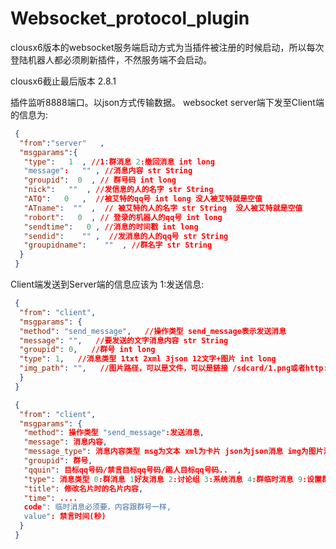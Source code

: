 # Websocket_protocol_plugin

clousx6版本的websocket服务端启动方式为当插件被注册的时候启动，所以每次登陆机器人都必须刷新插件，不然服务端不会启动。

clousx6截止最后版本 2.8.1

插件监听8888端口。以json方式传输数据。
websocket server端下发至Client端的信息为:
```json
 {
  "from":"server"   ,
  "msgparams":{  
   "type":   1  , //1:群消息 2:撤回消息 int long   
   "message":   "" , //消息内容 str String   
   "groupid":  0  , // 群号码 int long   
   "nick":   ""  , //发信息的人的名字 str String   
   "ATQ":   0   ,  //被艾特的qq号 int long 没人被艾特就是空值    
   "ATname":  ""  ,  // 被艾特的人的名字 str String  没人被艾特就是空值   
   "robort":   0  , // 登录的机器人的qq号 int long   
   "sendtime":   0 , //消息的时间戳 int long   
   "sendid":    "" ,  //发消息的人的qq号 str String 
   "groupidname":    ""  , //群名字 str String  
  }  
 }  
```

Client端发送到Server端的信息应该为
1:发送信息:
```json
 {
  "from": "client",
  "msgparams": {
  "method": "send_message",   //操作类型 send_message表示发送消息
  "message": "",   //要发送的文字消息内容 str String
  "groupid": 0,   //群号 int long
  "type": 1,   //消息类型 1txt 2xml 3json 12文字+图片 int long
  "img_path": "",   //图片路径，可以是文件，可以是链接 /sdcard/1.png或者http://***.png 不发图可以是空
  }
 }
```
```json
 {
  "from": "client",
  "msgparams": {
   "method": 操作类型 "send_message":发送消息,
   "message": 消息内容, 
   "message_type": 消息内容类型 msg为文本 xml为卡片 json为json消息 img为图片消息, 
   "groupid": 群号,
   "qquin": 目标qq号码/禁言目标qq号码/踢人目标qq号码..  , 
   "type": 消息类型 0:群消息 1好友消息 2:讨论组 3:系统消息 4:群临时消息 9:设置群名片 10:成员禁言 11:全体禁言 12:踢人 , 
   "title": 修改名片时的名片内容, 
   "time": ....
   code": 临时消息必须要，内容跟群号一样, 
   value": 禁言时间(秒)
  }
 }
```
